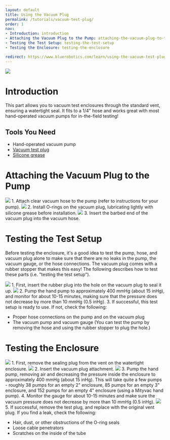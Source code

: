 ```yaml
---
layout: default
title: Using the Vacuum Plug
permalink: /tutorials/vacuum-test-plug/
order: 1
nav:
- Introduction: introduction
- Attaching the Vacuum Plug to the Pump: attaching-the-vacuum-plug-to-the-pump
- Testing the Test Setup: testing-the-test-setup
- Testing the Enclosure: testing-the-enclosure

redirect: https://www.bluerobotics.com/learn/using-the-vacuum-test-plug/
---
```


<img src="/assets/images/tutorials/vacuum-test-plug/banner.png" class="img-responsive img-center" style="max-width:600px" />

# Introduction

This part allows you to vacuum test enclosures through the standard vent, ensuring a watertight seal. It fits to a 1/4" hose and works great with most hand-operated vacuum pumps for in-the-field testing!


## Tools You Need

* Hand-operated vacuum pump
* [Vacuum test plug](https://www.bluerobotics.com/store/tools/vacuum-plug/) 
* [Silicone grease](https://www.bluerobotics.com/store/tools/tool-silicone-grease-10g-r1)

# Attaching the Vacuum Plug to the Pump

<img src="/assets/images/tutorials/vacuum-test-plug/step-1.png" class="img-responsive" style="max-width:500px" />
1. Attach clear vacuum hose to the pump (refer to instructions for your pump).
<img src="/assets/images/tutorials/vacuum-test-plug/step-2.png" class="img-responsive" style="max-width:500px" />
2. Install O-rings on the vacuum plug, lubricating lightly with silicone grease before installation.
<img src="/assets/images/tutorials/vacuum-test-plug/step-3.png" class="img-responsive" style="max-width:500px" />
3. Insert the barbed end of the vacuum plug into the vacuum hose.


# Testing the Test Setup

Before testing the enclosure, it's a good idea to test the pump, hose, and vacuum plug alone to make sure that there are no leaks in the pump, the vacuum gauge, or the hose connections. The vacuum plug comes with a rubber stopper that makes this easy! The following describes how to test these parts (i.e. "testing the test setup").

<img src="/assets/images/tutorials/vacuum-test-plug/step-4.png" class="img-responsive" style="max-width:500px" />
1. First, insert the rubber plug into the hole on the vacuum plug to seal it up.
<img src="/assets/images/tutorials/vacuum-test-plug/step-5.png" class="img-responsive" style="max-width:500px" />
2. Pump the hand pump to approximately 400 mmHg (about 15 inHg), and monitor for about 10-15 minutes, making sure that the pressure does not decrease by more than 10 mmHg (0.5 inHg).   
3. If successful, this test setup is ready to use. If not, check the following:   

* Proper hose connections on the pump and on the vacuum plug
* The vacuum pump and vacuum gauge (You can test the pump by removing the hose and using the rubber stopper to plug the hole.)

# Testing the Enclosure

<img src="/assets/images/tutorials/vacuum-test-plug/step-6.png" class="img-responsive" style="max-width:500px" />
1. First, remove the sealing plug from the vent on the watertight enclosure.
<img src="/assets/images/tutorials/vacuum-test-plug/step-7.png" class="img-responsive" style="max-width:500px" />
2. Insert the vacuum plug attachment. 
<img src="/assets/images/tutorials/vacuum-test-plug/step-5.png" class="img-responsive" style="max-width:500px" />
3. Pump the hand pump, removing air and decreasing the pressure inside the enclosure to approximately 400 mmHg (about 15 inHg). This will take quite a few pumps - roughly 38 pumps for an empty 2" enclosure, 85 pumps for an empty 3" enclosure, and 152 pumps for an empty 4" enclosure (using a Mityvac hand pump).      
4. Monitor the gauge for about 10-15 minutes and make sure the vacuum pressure does not decrease by more than 10 mmHg (0.5 inHg). 

<img src="/assets/images/tutorials/vacuum-test-plug/step-8.png" class="img-responsive" style="max-width:500px" />
5. If successful, remove the test plug, and replace with the original vent plug. If you find a leak, check the following: 

* Hair, dust, or other obstructions of the O-ring seals
* Loose cable penetrators
* Scratches on the inside of the tube











